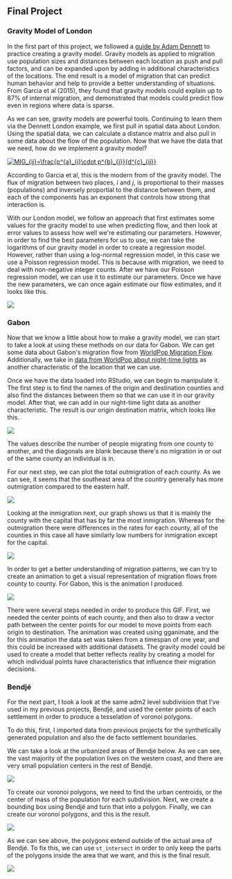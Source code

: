 ## Final Project

### Gravity Model of London

In the first part of this project, we followed a [guide by Adam Dennett](https://rpubs.com/adam_dennett/257231) to practice creating a gravity model. Gravity models as applied to migration use population sizes and distances between each location as push and pull factors, and can be expanded upon by adding in additional characteristics of the locations. The end result is a model of migration that can predict human behavior and help to provide a better understanding of situations. From Garcia et al (2015), they found that gravity models could explain up to 87% of internal migration, and demonstrated that models could predict flow even in regions where data is sparse. 

As we can see, gravity models are powerful tools. Continuing to learn them via the Dennett London example, we first pull in spatial data about London. Using the spatial data, we can calculate a distance matrix and also pull in some data about the flow of the population. Now that we have the data that we need, how do we implement a gravity model? 

<a href="https://www.codecogs.com/eqnedit.php?latex=MIG_{ij}=\frac{p^{a}_{i}\cdot&space;p^{b}_{j}}{d^{c}_{ij}}" target="_blank"><img src="https://latex.codecogs.com/gif.latex?MIG_{ij}=\frac{p^{a}_{i}\cdot&space;p^{b}_{j}}{d^{c}_{ij}}" title="MIG_{ij}=\frac{p^{a}_{i}\cdot p^{b}_{j}}{d^{c}_{ij}}" /></a>

According to Garcia et al, this is the modern from of the gravity model. The flux of migration between two places, *i* and *j*, is proportional to their masses (populations) and inversely proportial to the distance between them, and each of the components has an exponent that controls how strong that interaction is. 

With our London model, we follow an approach that first estimates some values for the gracity model to use when predicting flow, and then look at error values to assess how well we're estimating our parameters. However, in order to find the best parameters for us to use, we can take the logarithms of our gravity model in order to create a regression model. However, rather than using a log-normal regression model, in this case we use a Poisson regression model. This is because with migration, we need to deal with non-negative integer counts. After we have our Poisson regression model, we can use it to estimate our parameters. Once we have the new parameters, we can once again estimate our flow estimates, and it looks like this. 

![](london_grav.png)

### Gabon

Now that we know a little about how to make a gravity model, we can start to take a look at using these methods on our data for Gabon. We can get some data about Gabon's migration flow from [WorldPop Migration Flow](https://www.worldpop.org/geodata/summary?id=1281). Additionally, we take in [data from WorldPop about night-time lights](https://www.worldpop.org/geodata/summary?id=18614) as another characteristic of the location that we can use. 

Once we have the data loaded into RStudio, we can begin to manipulate it. The first step is to find the names of the origin and destination counties and also find the distances between them so that we can use it in our gravity model. After that, we can add in our night-time light data as another characteristic. The result is our origin destination matrix, which looks like this.

![](gabon_od_matrix.png)

The values describe the number of people migrating from one county to another, and the diagonals are blank because there's no migration in or out of the same county an individual is in. 

For our next step, we can plot the total outmigration of each county. As we can see, it seems that the southeast area of the country generally has more outmigration compared to the eastern half. 

![](outmigration.png)

Looking at the inmigration next, our graph shows us that it is mainly the county with the capital that has by far the most inmigration. Whereas for the outmigration there were differences in the rates for each county, all of the counties in this case all have similarly low numbers for inmigration except for the capital. 

![](inmigration.png)

In order to get a better understanding of migration patterns, we can try to create an animation to get a visual representation of migration flows from county to county. For Gabon, this is the animation I produced. 

![](output.gif)

There were several steps needed in order to produce this GIF. First, we needed the center points of each county, and then also to draw a vector path between the center points for our model to move points from each origin to destination. The animation was created using gganimate, and the for this animation the data set was taken from a timespan of one year, and this could be increased with additional datasets. The gravity model could be used to create a model that better reflects reality by creating a model for which individual points have characteristics that influence their migration decisions. 

### Bendjé 

For the next part, I took a look at the same adm2 level subdivision that I've used in my previous projects, Bendjé, 
and used the center points of each settlement in order to produce a tesselation of voronoi polygons. 

To do this, first, I imported data from previous projects for the synthetically generated population and also the de facto settlement boundaries. 

We can take a look at the urbanized areas of Bendjé below. As we can see, the vast majority of the population lives on the western coast, and there are very small population centers in the rest of Bendjé. 

![](bendje_urbanized_areas_final.png)

To create our voronoi polygons, we need to find the urban centroids, or the center of mass of the population for each subdivision. Next, we create a bounding box using Bendjé and turn that into a polygon. Finally, we can create our voronoi polygons, and this is the result. 

![](bendje_voronoi_pre.png)

As we can see above, the polygons extend outside of the actual area of Bendjé. To fix this, we can use `st_intersect` in order to only keep the parts of the polygons inside the area that we want, and this is the final result. 

![](bendje_voronoi_final.png)
